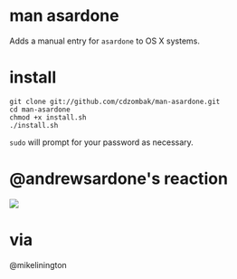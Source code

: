 # man asardone

Adds a manual entry for `asardone` to OS X systems.

# install

    git clone git://github.com/cdzombak/man-asardone.git
    cd man-asardone
    chmod +x install.sh
    ./install.sh

`sudo` will prompt for your password as necessary.

# @andrewsardone's reaction

![](http://deathandtaxesmag.wpengine.netdna-cdn.com/wp-content/uploads/2012/09/MrTear.gif)

# via

@mikelinington
